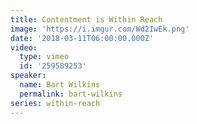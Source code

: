 ```yaml
---
title: Contentment is Within Reach
image: 'https://i.imgur.com/Wd2IwEk.png'
date: '2018-03-11T06:00:00.000Z'
video:
  type: vimeo
  id: '259589253'
speaker:
  name: Bart Wilkins
  permalink: bart-wilkins
series: within-reach
---
```


